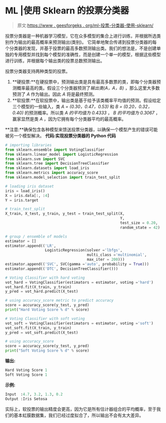 # ML |使用 Sklearn 的投票分类器

> 原文:[https://www . geesforgeks . org/ml-投票-分类器-使用-sklearn/](https://www.geeksforgeeks.org/ml-voting-classifier-using-sklearn/)

投票分类器是一种机器学习模型，它在众多模型的集合上进行训练，并根据所选类别作为输出的最高概率来预测输出(类别)。
它简单地聚合传递到投票分类器的每个分类器的发现，并基于投票的最高多数预测输出类。我们的想法是，不是创建单独的专用模型并找到每个模型的准确性，而是创建一个单一的模型，根据这些模型进行训练，并根据每个输出类的投票总数预测输出。

投票分类器支持两种类型的投票。

1.  **硬投票:**在硬投票中，预测输出类是具有最高多数票的类，即每个分类器预测概率最高的类。假设三个分类器预测了*输出类(A，A，B)* ，那么这里大多数预测了 *A* 作为输出。因此 *A* 将是最终预测。
2.  **软投票:**在软投票中，输出类是基于给予该类概率平均值的预测。假设给定三个模型的一些输入，类 *A = (0.30，0.47，0.53)* 和 *B = (0.20，0.32，0.40)* 的预测概率。所以类 *A 的平均值为 0.4333* ， *B 的平均值为 0.3067* ，赢家显然是类 *A* ，因为它拥有每个分类器平均的最高概率。

**注意:**确保包含各种模型来馈送投票分类器，以确保一个模型产生的错误可能被另一个模型解决。
**代码:实现投票分类器的 Python 代码**

```py
# importing libraries
from sklearn.ensemble import VotingClassifier
from sklearn.linear_model import LogisticRegression
from sklearn.svm import SVC
from sklearn.tree import DecisionTreeClassifier
from sklearn.datasets import load_iris
from sklearn.metrics import accuracy_score
from sklearn.model_selection import train_test_split

# loading iris dataset
iris = load_iris()
X = iris.data[:, :4]
Y = iris.target

# train_test_split
X_train, X_test, y_train, y_test = train_test_split(X, 
                                                    Y, 
                                                    test_size = 0.20, 
                                                    random_state = 42)

# group / ensemble of models
estimator = []
estimator.append(('LR', 
                  LogisticRegression(solver ='lbfgs', 
                                     multi_class ='multinomial', 
                                     max_iter = 200)))
estimator.append(('SVC', SVC(gamma ='auto', probability = True)))
estimator.append(('DTC', DecisionTreeClassifier()))

# Voting Classifier with hard voting
vot_hard = VotingClassifier(estimators = estimator, voting ='hard')
vot_hard.fit(X_train, y_train)
y_pred = vot_hard.predict(X_test)

# using accuracy_score metric to predict accuracy
score = accuracy_score(y_test, y_pred)
print("Hard Voting Score % d" % score)

# Voting Classifier with soft voting
vot_soft = VotingClassifier(estimators = estimator, voting ='soft')
vot_soft.fit(X_train, y_train)
y_pred = vot_soft.predict(X_test)

# using accuracy_score
score = accuracy_score(y_test, y_pred)
print("Soft Voting Score % d" % score)
```

**输出:**

```py
Hard Voting Score 1
Soft Voting Score 1
```

**示例:**

```py
Input  :4.7, 3.2, 1.3, 0.2 
Output :Iris Setosa 

```

实际上，软投票的输出精度会更高，因为它是所有估计器组合的平均概率，至于我们的基本虹膜数据集，我们已经过度拟合了，所以输出不会有太大差异。